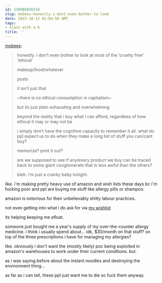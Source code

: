 ```yaml
---
id: 130986856334
slug: mxbees-honestly-i-dont-even-bother-to-look
date: 2015-10-12 01:04:58 GMT
tags:
- klass with a k
title: ''
---
```

<p><a class="tumblr_blog" href="http://mxbees.tumblr.com/post/130983098479">mxbees</a>:</p>
<blockquote>
<p>honestly. i don’t even bother to look at most of the ‘cruelty free’ 'ethical’</p>

<p>makeup/food/whatever</p>

<p>posts</p>

<p>it isn’t just that</p>

<p>~there is no ethical consumption in capitalism~</p>

<p>but its just plain exhausting and overwhelming</p>

<p>beyond the reality that i buy what i can afford, regardless of how ethical it may or may not be</p>

<p>i simply don’t have the cognitive capacity to remember it all. what do ppl expect us to do when they make a long list of stuff you can/cant buy?</p>

<p>memorize? print it out?</p>

<p>are we supposed to see if any/every product we buy can be traced back to some giant conglomerate that is less awful than the others?</p>

<p>bleh. i’m just a cranky baby tonight.</p>
</blockquote>

like. i'm making pretty heavy use of amazon and wish lists these days bc i'm fucking poor and ppl are buying me stuff like allergy pills or shampoo.

amazon is notorious for their unbelievably shitty labour practices. 

not even getting into what i do ask for via [my wishlist][1]

its helping keeping me afloat. 

someone just bought me a year's supply of my over-the-counter allergy medicine. i think i usually spend about... idk, $30/month on that stuff? on top of the three prescriptions i have for managing my allergies?

like. obviously i don't want the (mostly likely) poc being exploited in amazon's warehouses to work under their current conditions. but.

as i was saying before about the instant noodles and destroying the environment thing...

as far as i can tell, these ppl just want me to die so fuck them anyway.

[1]: www.amazon.ca/gp/registry/wishlist/28BSS39ES50S9/